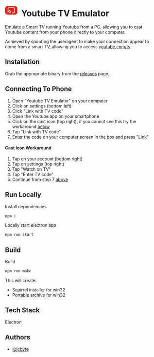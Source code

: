 # <img src="assets/icon.png" height="40"> &nbsp;Youtube TV Emulator

Emulate a Smart TV running Youtube from a PC, allowing you to cast Youtube content from your phone directly to your computer.

Achieved by spoofing the useragent to make your connection appear to come from a smart TV, allowing you to access [youtube.com/tv](https://youtube.com/tv).

## Installation

Grab the appropriate binary from the [releases](https://github.com/jcbyte/youtube-tv-emulator/releases) page.

## Connecting To Phone

1. Open "Youtube TV Emulator" on your computer
2. Click on settings (bottom left)
3. Click "Link with TV code"
4. Open the Youtube app on your smartphone
5. Click on the cast icon (top right), if you cannot see this try the workaround [below](#cast-icon-workaround)
6. Tap "Link with TV code"
7. Enter the code on your computer screen in the box and press "Link"

#### Cast Icon Workaround

1. Tap on your account (bottom right)
2. Tap on settings (top right)
3. Tap "Watch on TV"
4. Tap "Enter TV code"
5. Continue from step 7 [above](#connecting-to-phone)

## Run Locally

Install dependencies

```bash
npm i
```

Locally start electron app

```bash
npm run start
```

## Build

Build

```sh
npm run make
```

This will create:

- Squirrel installer for win32
- Portable archive for win32

## Tech Stack

Electron

## Authors

- [@jcbyte](https://github.com/jcbyte)
